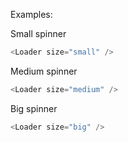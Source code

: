 Examples:

Small spinner
```js
<Loader size="small" />
```

Medium spinner
```js
<Loader size="medium" />
```

Big spinner
```js
<Loader size="big" />
```
